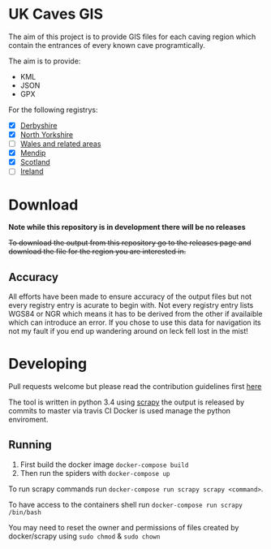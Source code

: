 # UK Caves GIS
The aim of this project is to provide GIS files for each caving region which contain the entrances of every known cave programtically.

The aim is to provide:

* KML
* JSON
* GPX

For the following registrys:
- [x] [Derbyshire](https://registry.thedca.org.uk/])
- [x] [North Yorkshire](https://cncc.org.uk/caving/caves/index.php?keyword=&sort=last_updated%20DESC)
- [ ] [Wales and related areas](http://www.cambriancavingcouncil.org.uk/registry/ccr_registry.php?reg=All+Wales+and+the+Marches&nam=)
- [x] [Mendip](http://www.mcra.org.uk/registry/)
- [x] [Scotland](http://registry.gsg.org.uk/sr/registrysearch.php)
- [ ] [Ireland](http://www.ubss.org.uk/search_irishcaves.php)

# Download
**Note while this repository is in development there will be no releases**

~~To download the output from this repository go to the releases page and download the file for the region you are interested in.~~

## Accuracy
All efforts have been made to ensure accuracy of the output files but not every registry entry is acurate to begin with. Not every registry entry lists WGS84 or NGR which means it has to be derived from the other if availaible which can introduce an error. If you chose to use this data for navigation its not my fault if you end up wandering around on leck fell lost in the mist!

# Developing
Pull requests welcome but please read the contribution guidelines first [here](.github/contributing.md)

The tool is written in python 3.4 using [scrapy](https://scrapy.org/) the output is released by commits to master via travis CI
Docker is used manage the python enviroment.

## Running
1. First build the docker image `docker-compose build`
1. Then run the spiders with `docker-compose up`

To run scrapy commands run `docker-compose run scrapy scrapy <command>`.

To have access to the containers shell run `docker-compose run scrapy /bin/bash`

You may need to reset the owner and permissions of files created by docker/scrapy using `sudo chmod` & `sudo chown`
